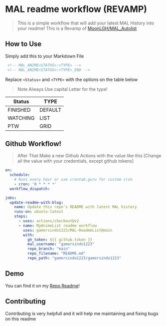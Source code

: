 # MAL readme workflow (REVAMP)

> This is a simple workflow that will add your latest MAL History into your readme! This is a Revamp of [MoonLGH/MAL_Autolist](github.com/MoonLGH/MAL_Autolist/)

## How to Use

Simply add this to your Markdown File

```html
 <!-- MAL_ANIME<STATUS>:<TYPE> -->
 <!-- MAL_ANIME<STATUS>:<TYPE>_END -->
```
Replace `<Status>` and  `<TYPE>` with the options on the table below
> Note Always Use capital Letter for the type!

| **Status** | **TYPE** |
|------------|----------|
| FINISHED   | DEFAULT  |
| WATCHING   | LIST     |
| PTW        | GRID     |
## Github Workflow!
>After That Make a new Github Actions with the value like this
[Change all the value with your credentials, except github tokens]

```yaml
on:
  schedule:
    # Runs every hour or use crontab.guru for custom cron
    - cron: '0 * * * *'
  workflow_dispatch:

jobs:
  update-readme-with-blog:
    name: Update this repo's README with latest MAL history
    runs-on: ubuntu-latest
    steps:
      - uses: actions/checkout@v2
      - name: MyAnimeList readme workflow
        uses: gamersindo1223/MAL-ReadmeList@main
        with:
          gh_token: ${{ github.token }}
          mal_username: "gamersindo1223"
          repo_branch: "main"
          repo_filename: "README.md"
          repo_path: "gamersindo1223/gamersindo1223"
```
## Demo
You can find it on my [Repo Readme](https://github.com/gamersindo1223/MAL-ReadmeList/tree/Testing-Purpose-(Do-not-Use))!

## Contributing

Contributing is very helpfull and it will help me maintaining and fixing bugs on this readme
